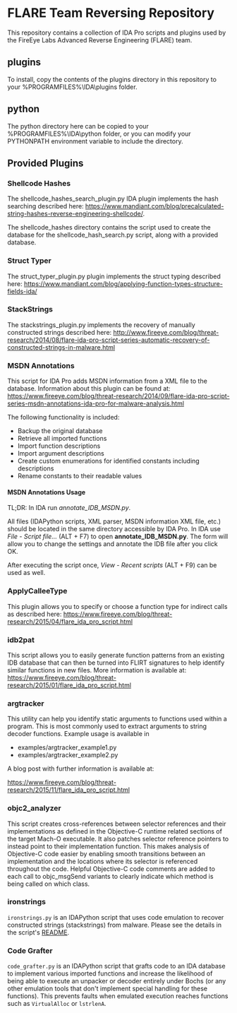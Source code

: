 # FLARE Team Reversing Repository #
This repository contains a collection of IDA Pro scripts and plugins used by the FireEye Labs Advanced Reverse Engineering (FLARE) team.

## plugins ##

To install, copy the contents of the plugins directory in this repository to your %PROGRAMFILES%\IDA\plugins folder. 

## python ##
The python directory here can be copied to your %PROGRAMFILES%\IDA\python folder, or you can modify your PYTHONPATH environment variable to include the directory.

## Provided Plugins ##

### Shellcode Hashes  ###
The shellcode_hashes_search_plugin.py IDA plugin implements the hash searching described here: https://www.mandiant.com/blog/precalculated-string-hashes-reverse-engineering-shellcode/.

The shellcode_hashes directory contains the script used to create the database for the shellcode_hash_search.py script, along with a provided database.

### Struct Typer ###
The struct_typer_plugin.py plugin implements the struct typing described here: https://www.mandiant.com/blog/applying-function-types-structure-fields-ida/


### StackStrings ###
The stackstrings_plugin.py implements the recovery of manually constructed strings described here: http://www.fireeye.com/blog/threat-research/2014/08/flare-ida-pro-script-series-automatic-recovery-of-constructed-strings-in-malware.html

### MSDN Annotations ###
This script for IDA Pro adds MSDN information from a XML file to the database. Information about this plugin can be found at: https://www.fireeye.com/blog/threat-research/2014/09/flare-ida-pro-script-series-msdn-annotations-ida-pro-for-malware-analysis.html

The following functionality is included:

  - Backup the original database
  - Retrieve all imported functions
  - Import function descriptions
  - Import argument descriptions
  - Create custom enumerations for identified constants including descriptions
  - Rename constants to their readable values

#### MSDN Annotations Usage ####

TL;DR: In IDA run *annotate_IDB_MSDN.py*.

All files (IDAPython scripts, XML parser, MSDN information XML file, etc.) 
should be located in the same directory accessible by IDA Pro.
In IDA use *File - Script file...* (ALT + F7) to open **annotate_IDB_MSDN.py**.
The form will allow you to change the settings and annotate the IDB file after
you click OK.

After executing the script once, *View - Recent scripts* (ALT + F9) can be used
as well.

### ApplyCalleeType ###
This plugin allows you to specify or choose a function type for indirect calls as described here: https://www.fireeye.com/blog/threat-research/2015/04/flare_ida_pro_script.html


### idb2pat ###
This script allows you to easily generate function patterns from an existing IDB database that can then be turned into FLIRT signatures to help identify similar functions in new files. More information is available at:
https://www.fireeye.com/blog/threat-research/2015/01/flare_ida_pro_script.html


### argtracker ###
This utility can help you identify static arguments to functions used within a program. This is most commonly used to extract arguments to string decoder functions. Example usage is available in 

* examples/argtracker_example1.py
* examples/argtracker_example2.py

A blog post with further information is available at:

https://www.fireeye.com/blog/threat-research/2015/11/flare_ida_pro_script.html

### objc2_analyzer ###
This script creates cross-references between selector references and their implementations as defined in the Objective-C  runtime related sections of the target Mach-O executable. It also patches selector reference pointers to instead point to their implementation function. This makes analysis of Objective-C code easier by enabling smooth transitions between an implementation and the locations where its selector is referenced throughout the code. Helpful Objective-C code comments are added to each call to objc_msgSend variants to clearly indicate which method is being called on which class.


### ironstrings ###
`ironstrings.py` is an IDAPython script that uses code emulation to recover constructed strings (stackstrings) from malware. Please see the details in the script's [README](https://github.com/fireeye/flare-ida/blob/master/python/flare/ironstrings/README.md).

### Code Grafter ###
`code_grafter.py` is an IDAPython script that grafts code to an IDA database to implement various imported functions and increase the likelihood of being able to execute an unpacker or decoder entirely under Bochs (or any other emulation tools that don't implement special handling for these functions). This prevents faults when emulated execution reaches functions such as `VirtualAlloc` or `lstrlenA`.
